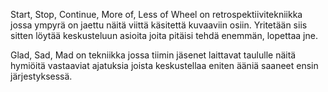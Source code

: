 Start, Stop, Continue, More of, Less of Wheel on retrospektiivitekniikka jossa ympyrä on jaettu näitä viittä käsitettä kuvaaviin osiin. Yritetään siis sitten löytää keskusteluun asioita joita pitäisi tehdä enemmän, lopettaa jne. 

Glad, Sad, Mad on tekniikka jossa tiimin jäsenet laittavat taululle näitä hymiöitä vastaaviat ajatuksia joista keskustellaa eniten ääniä saaneet ensin järjestyksessä.
